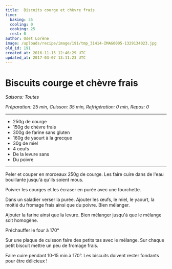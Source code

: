 ```yaml
---
title:  Biscuits courge et chèvre frais
time:
  baking: 35
  cooling: 0
  cooking: 25
  rest: 0
author: Odet Lorène
image: /uploads/recipe/image/191/tmp_31414-IMAG0005-1329134023.jpg
old_id: 191
created_at: 2016-11-15 12:46:29 UTC
updated_at: 2017-03-07 13:11:23 UTC
---
```


#  Biscuits courge et chèvre frais



*Saisons: Toutes*

*Préparation: 25 min, Cuisson: 35 min, Refrigération: 0 min, Repos: 0*

---

- 250g de courge
- 150g de chèvre frais
- 300g de farine sans gluten
- 160g de yaourt à la grecque
- 30g de miel
- 4 oeufs 
- De la levure sans 
- Du poivre

---

Peler et couper en morceaux 250g de courge. Les faire cuire dans de l'eau bouillante jusqu'à qu'ils soient mous.

Poivrer les courges et les écraser en purée avec une fourchette.

Dans un saladier verser la purée. Ajouter les œufs, le miel, le yaourt, la moitié du fromage frais ainsi que du poivre. Bien mélanger.

Ajouter la farine ainsi que la levure. Bien mélanger jusqu'à que le mélange soit homogène.

Préchauffer le four à 170°

Sur une plaque de cuisson faire des petits tas avec le mélange. Sur chaque petit biscuit mettre un peu de fromage frais.

Faire cuire pendant 10-15 min à 170°. Les biscuits doivent rester fondants pour être délicieux !
